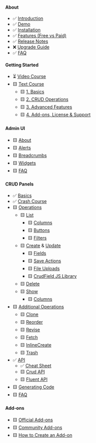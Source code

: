 #### About

- ✅ [Introduction](/docs/{{version}}/introduction)
- ✅ [Demo](/docs/{{version}}/demo)
- ✅ [Installation](/docs/{{version}}/installation)
- ✅ [Features (Free vs Paid)](/docs/{{version}}/features-free-vs-paid)
- ✅ [Release Notes](/docs/{{version}}/release-notes)
- ❌ [Upgrade Guide](/docs/{{version}}/upgrade-guide)
- ✅ [FAQ](/docs/{{version}}/faq)

#### Getting Started
- ⏳ [Video Course](/docs/{{version}}/getting-started-videos)
- 🟨 [Text Course](/docs/{{version}}/getting-started-basics)
    - 🟨 [1. Basics](/docs/{{version}}/getting-started-basics)
    - 🟨 [2. CRUD Operations](/docs/{{version}}/getting-started-crud-operations)
    - 🟨 [3. Advanced Features](/docs/{{version}}/getting-started-advanced-features)
    - 🟨 [4. Add-ons, License & Support](/docs/{{version}}/getting-started-license-and-support)

#### Admin UI

- 🟨 [About](/docs/{{version}}/base-about)
- 🟨 [Alerts](/docs/{{version}}/base-alerts)
- 🟨 [Breadcrumbs](/docs/{{version}}/base-breadcrumbs)
- 🟨 [Widgets](/docs/{{version}}/base-widgets)
- 🟨 [FAQ](/docs/{{version}}/base-how-to)

#### CRUD Panels

- ✅ [Basics](/docs/{{version}}/crud-basics)
- ✅ [Crash Course](/docs/{{version}}/crud-tutorial)
- 🟨 [Operations](/docs/{{version}}/crud-operations)
    + 🟨 [List](/docs/{{version}}/crud-operation-list-entries)
        + 🟨 [Columns](/docs/{{version}}/crud-columns)
        + 🟨 [Buttons](/docs/{{version}}/crud-buttons)
        + 🟨 [Filters](/docs/{{version}}/crud-filters)
    + 🟨 [Create](/docs/{{version}}/crud-operation-create) & [Update](/docs/{{version}}/crud-operation-update)
        + 🟨 [Fields](/docs/{{version}}/crud-fields)
        + 🟨 [Save Actions](/docs/{{version}}/crud-save-actions)
        + 🟨 [File Uploads](/docs/{{version}}/crud-uploaders)
        + 🟨 [CrudField JS Library](/docs/{{version}}/crud-fields-javascript-api)
    + 🟨 [Delete](/docs/{{version}}/crud-operation-delete)
    + 🟨 [Show](/docs/{{version}}/crud-operation-show)
        + 🟨 [Columns](/docs/{{version}}/crud-columns)
- 🟨 [Additional Operations](/docs/{{version}}/crud-operations)
    + 🟨 [Clone](/docs/{{version}}/crud-operation-clone)
    + 🟨 [Reorder](/docs/{{version}}/crud-operation-reorder)
    + 🟨 [Revise](/docs/{{version}}/crud-operation-revisions)
    + 🟨 [Fetch](/docs/{{version}}/crud-operation-fetch)
    + 🟨 [InlineCreate](/docs/{{version}}/crud-operation-inline-create)
    + 🟨 [Trash](/docs/{{version}}/crud-operation-trash)
- ✅ [API](/docs/{{version}}/crud-cheat-sheet)
    + ✅ [Cheat Sheet](/docs/{{version}}/crud-cheat-sheet)
    + 🟨 [Crud API](/docs/{{version}}/crud-api)
    + 🟨 [Fluent API](/docs/{{version}}/crud-fluent-syntax)
- 🟨 [Generating Code](/docs/{{version}}/generating-code)
- 🟨 [FAQ](/docs/{{version}}/crud-how-to)

#### Add-ons

- 🟨 [Official Add-ons](/docs/{{version}}/add-ons-official)
- 🟨 [Community Add-ons](https://backpackforlaravel.com/addons)
- 🟨 [How to Create an Add-on](/docs/{{version}}/add-ons-tutorial-using-the-addon-skeleton)
